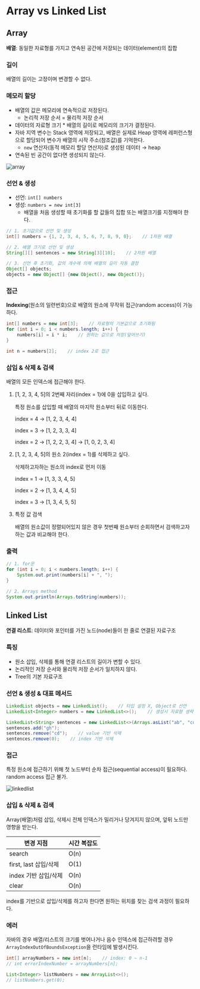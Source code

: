 # Array vs Linked List

## Array

**배열**: 동일한 자료형를 가지고 연속된 공간에 저장되는 데이터(element)의 집합

### 길이

배열의 길이는 고정이며 변경할 수 없다.

### 메모리 할당

- 배열의 값은 메모리에 연속적으로 저장된다.
    - 논리적 저장 순서 = 물리적 저장 순서
- 데이터의 자료형 크기 * 배열의 길이로 메모리의 크기가 결정된다.
- 자바 지역 변수는 Stack 영역에 저장되고, 배열은 실제로 Heap 영역에 레퍼런스형으로 할당되어 변수가 배열의 시작 주소(참조값)를 기억한다.
    - `new` 연산자(동적 메모리 할당 연산자)로 생성된 데이터 → heap
- 연속된 빈 공간이 없다면 생성되지 않는다.

![array](https://user-images.githubusercontent.com/55528172/173606813-47703052-0f8b-44ce-b264-ccddff47bea8.png)

### 선언 & 생성

- 선언: `int[] numbers`
- 생성: `numbers = new int[3]`
    - 배열을 처음 생성할 때 초기화를 할 값들의 집합 또는 배열크기를 지정해야 한다.

```java
// 1. 초기값으로 선언 및 생성
int[] numbers = {1, 2, 3, 4, 5, 6, 7, 8, 9, 0};    // 1차원 배열

// 2. 배열 크기로 선언 및 생성
String[][] sentences = new String[3][10];    // 2차원 배열

// 3. 선언 후 초기화, 값의 개수에 의해 배열의 길이 자동 결정
Object[] objects;
objects = new Object[] {new Object(), new Object()};
```

### 접근

**Indexing**(원소의 일련번호)으로 배열의 원소에 무작위 접근(random access)이 가능하다.

```java
int[] numbers = new int[3];    // 자료형의 기본값으로 초기화됨
for (int i = 0; i < numbers.length; i++) {
	numbers[i] = i * i;    // 원하는 값으로 저장(덮어쓰기)
}

int n = numbers[2];    // index 2로 접근
```

### 삽입 & 삭제 & 검색

배열의 모든 인덱스에 접근해야 한다.

1. [1, 2, 3, 4, 5]의 2번째 자리(index = 1)에 0을 삽입하고 싶다.
    
    특정 원소를 삽입할 때 배열의 마지막 원소부터 뒤로 이동한다.
    
    index = 4 → [1, 2, 3, 4, 4]
    
    index = 3 → [1, 2, 3, 3, 4]
    
    index = 2 → [1, 2, 2, 3, 4] → [1, 0, 2, 3, 4]
    

1. [1, 2, 3, 4, 5]의 원소 2(index = 1)를 삭제하고 싶다.
    
    삭제하고자하는 원소의 index로 먼저 이동
    
    index = 1 → [1, 3, 3, 4, 5]
    
    index = 2 → [1, 3, 4, 4, 5]
    
    index = 3 → [1, 3, 4, 5, 5]
    

1. 특정 값 검색
    
    배열의 원소값이 정렬되어있지 않은 경우 첫번째 원소부터 순회하면서 검색하고자 하는 값과 비교해야 한다.
    

### 출력

```java
// 1. for문
for (int i = 0; i < numbers.length; i++) {
	System.out.print(numbers[i] + ", ");
}

// 2. Arrays method
System.out.println(Arrays.toString(numbers));
```

## Linked List

**연결 리스트**: 데이터와 포인터를 가진 노드(node)들이 한 줄로 연결된 자료구조

### 특징

- 원소 삽입, 삭제를 통해 연결 리스트의 길이가 변할 수 있다.
- 논리적인 저장 순서와 물리적 저장 순서가 일치하지 않다.
- Tree의 기본 자료구조

### 선언 & 생성 & 대표 메서드

```java
LinkedList objects = new LinkedList();    // 타입 설정 X, Object로 선언
LinkedList<Integer> numbers = new LinkedList<>();    // 생성시 자료형 생략 가능

LinkedList<String> sentences = new LinkedList<>(Arrays.asList("ab", "cd", "ef"));
sentences.add("gh");
sentences.remove("cd");    // value 기반 삭제
sentences.remove(0);    // index 기반 삭제
```

### 접근

특정 원소에 접근하기 위해 첫 노드부터 순차 접근(sequential access)이 필요하다. random access 접근 불가.

![linkedlist](https://user-images.githubusercontent.com/55528172/173606824-5990c22e-810c-4bb6-8017-258a03943dfd.png)

### 삽입 & 삭제 & 검색

Array(배열)처럼 삽입, 삭제시 전체 인덱스가 밀리거나 당겨지지 않으며, 앞뒤 노드만 영향을 받는다.

| 변경 지점 | 시간 복잡도 |
| --- | --- |
| search | O(n) |
| first, last 삽입/삭제 | O(1) |
| index 기반 삽입/삭제 | O(n) |
| clear | O(n) |

index를 기반으로 삽입/삭제를 하고자 한다면 원하는 위치를 찾는 검색 과정이 필요하다.

### 에러

자바의 경우 배열/리스트의 크기를 벗어나거나 음수 인덱스에 접근하려할 경우 `ArrayIndexOutOfBoundsException`을 런타임에 발생시킨다.

```java
int[] arrayNumbers = new int[n];    // index: 0 ~ n-1
// int errorIndexNumber = arrayNumbers[n];

List<Integer> listNumbers = new ArrayList<>();
// listNumbers.get(0);
```
